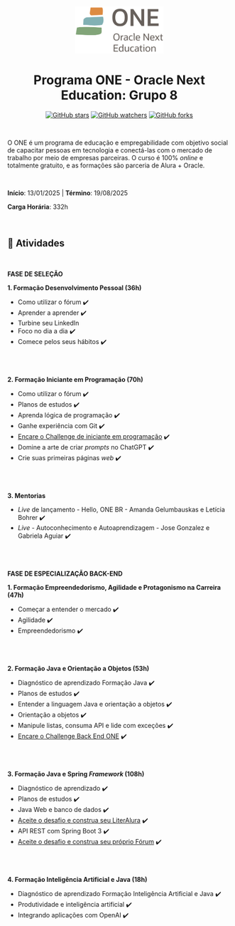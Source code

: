 <div align="center">

<img src="./images/logo.png" alt="Formação logo" width="200" >

<br>

<h1> Programa ONE - Oracle Next Education: Grupo 8 </h1>

[![GitHub stars](https://img.shields.io/github/stars/biachristie/oracle-programa-one-g8.svg?style=social&label=Star&maxAge=2592000)](https://github.com/biachristie/oracle-programa-one-g8/stargazers)
[![GitHub watchers](https://img.shields.io/github/watchers/biachristie/oracle-programa-one-g8.svg?style=social&label=Watch&maxAge=2592000)](https://github.com/biachristie/oracle-programa-one-g8/watchers)
[![GitHub forks](https://img.shields.io/github/forks/biachristie/oracle-programa-one-g8.svg?style=social&label=Fork&maxAge=2592000)](https://github.com/biachristie/oracle-programa-one-g8/network/members)

</div>
<br>

O ONE é um programa de educação e empregabilidade com objetivo social de capacitar pessoas em tecnologia e conectá-las com o mercado de trabalho por meio de empresas parceiras. O curso é 100% *online* e totalmente gratuito, e as formações são parceria de Alura + Oracle.

<br>

**Início**: 13/01/2025 | **Término**: 19/08/2025

**Carga Horária**: 332h

<br>

## 📝 Atividades
<br>

**FASE DE SELEÇÃO**

**1. Formação Desenvolvimento Pessoal (36h)**

* Como utilizar o fórum ✔️
* Aprender a aprender ✔️
* Turbine seu LinkedIn
* Foco no dia a dia ✔️
* Comece pelos seus hábitos ✔️

<br>
<br>

**2. Formação Iniciante em Programação (70h)**
* Como utilizar o fórum ✔️ 
* Planos de estudos ✔️ 
* Aprenda lógica de programação ✔️
* Ganhe experiência com Git ✔️
* [Encare o Challenge de iniciante em programação](https://github.com/biachristie/oracle-programa-one-g8/tree/main/Challenge_amigo_secreto) ✔️
* Domine a arte de criar *prompts* no ChatGPT ✔️
* Crie suas primeiras páginas *web* ✔️

<br>
<br>

**3. Mentorias**
* *Live* de lançamento - Hello, ONE BR - Amanda Gelumbauskas e Letícia Bohrer ✔️
* *Live* - Autoconhecimento e Autoaprendizagem - Jose Gonzalez e Gabriela Aguiar ✔️

<br>
<br>

**FASE DE ESPECIALIZAÇÃO BACK-END**

**1. Formação Empreendedorismo, Agilidade e Protagonismo na Carreira (47h)**

* Começar a entender o mercado ✔️
* Agilidade ✔️
* Empreendedorismo ✔️

<br>
<br>

**2. Formação Java e Orientação a Objetos (53h)**
* Diagnóstico de aprendizado Formação Java ✔️ 
* Planos de estudos ✔️ 
* Entender a linguagem Java e orientação a objetos ✔️
* Orientação a objetos ✔️
* Manipule listas, consuma API e lide com exceções ✔️
* [Encare o Challenge Back End ONE](https://github.com/biachristie/oracle-programa-one-g8/tree/main/Challenge_conversor_moedas) ✔️

<br>
<br>

**3. Formação Java e Spring *Framework* (108h)**
* Diagnóstico de aprendizado ✔️ 
* Planos de estudos ✔️ 
* Java Web e banco de dados ✔️
* [Aceite o desafio e construa seu LiterAlura](https://github.com/biachristie/oracle-programa-one-g8/tree/main/Challenge_literalura) ✔️
* API REST com Spring Boot 3 ✔️
* [Aceite o desafio e construa seu próprio Fórum](https://github.com/biachristie/oracle-programa-one-g8/tree/main/Challenge_forumhub) ✔️

<br>
<br>

**4. Formação Inteligência Artificial e Java (18h)**
* Diagnóstico de aprendizado Formação Inteligência Artificial e Java ✔️ 
* Produtividade e inteligência artificial ✔️ 
* Integrando aplicações com OpenAI ✔️

<br>
<br>